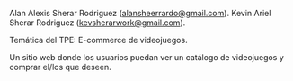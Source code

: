 Alan Alexis Sherar Rodriguez (alansheerrardo@gmail.com).
Kevin Ariel Sherar Rodriguez (kevsherarwork@gmail.com).

Temática del TPE:
E-commerce de videojuegos.

Un sitio web donde los usuarios puedan ver un catálogo de videojuegos y comprar el/los que deseen.

